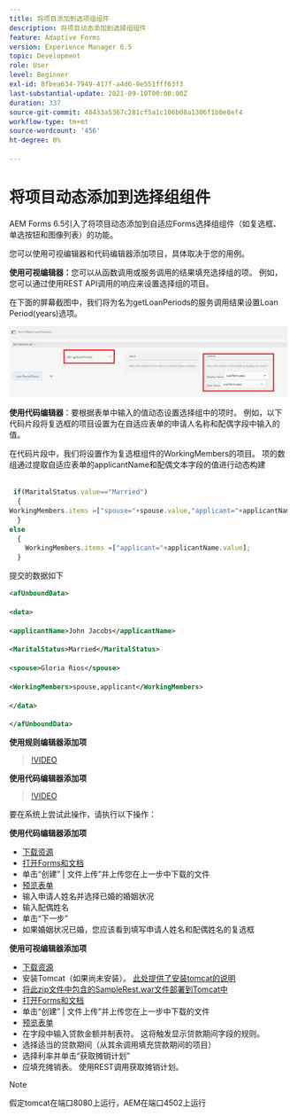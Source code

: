 ```yaml
---
title: 将项目添加到选项组组件
description: 将项目动态添加到选择组组件
feature: Adaptive Forms
version: Experience Manager 6.5
topic: Development
role: User
level: Beginner
exl-id: 8fbea634-7949-417f-a4d6-9e551fff63f3
last-substantial-update: 2021-09-10T00:00:00Z
duration: 337
source-git-commit: 48433a5367c281cf5a1c106b08a1306f1b0e8ef4
workflow-type: tm+mt
source-wordcount: '456'
ht-degree: 0%

---
```


# 将项目动态添加到选择组组件

AEM Forms 6.5引入了将项目动态添加到自适应Forms选择组组件（如复选框、单选按钮和图像列表）的功能。


您可以使用可视编辑器和代码编辑器添加项目，具体取决于您的用例。

**使用可视编辑器：**&#x200B;您可以从函数调用或服务调用的结果填充选择组的项。 例如，您可以通过使用REST API调用的响应来设置选择组的项目。

在下面的屏幕截图中，我们将为名为getLoanPeriods的服务调用结果设置Loan Period(years)选项。

![规则编辑器](assets/ruleeditor.png)

**使用代码编辑器**：要根据表单中输入的值动态设置选择组中的项时。 例如，以下代码片段将复选框的项目设置为在自适应表单的申请人名称和配偶字段中输入的值。

在代码片段中，我们将设置作为复选框组件的WorkingMembers的项目。 项的数组通过提取自适应表单的applicantName和配偶文本字段的值进行动态构建

```javascript
 
 if(MaritalStatus.value=="Married")
  {
WorkingMembers.items =["spouse="+spouse.value,"applicant="+applicantName.value];
  }
else
  {
    WorkingMembers.items =["applicant="+applicantName.value];
  }
```

提交的数据如下

```xml
<afUnboundData>

<data>

<applicantName>John Jacobs</applicantName>

<MaritalStatus>Married</MaritalStatus>

<spouse>Gloria Rios</spouse>

<WorkingMembers>spouse,applicant</WorkingMembers>

</data>

</afUnboundData>
```

**使用规则编辑器添加项**

>[!VIDEO](https://video.tv.adobe.com/v/26847?quality=12&learn=on)

**使用代码编辑器添加项**

>[!VIDEO](https://video.tv.adobe.com/v/26848?quality=12&learn=on)

要在系统上尝试此操作，请执行以下操作：

**使用代码编辑器添加项**

* [下载资源](assets/usingthecodeeditor.zip)
* [打开Forms和文档](http://localhost:4502/aem/forms.html/content/dam/formsanddocuments)
* 单击“创建” | 文件上传”并上传您在上一步中下载的文件
* [预览表单](http://localhost:4502/content/dam/formsanddocuments/simpleform/jcr:content?wcmmode=disabled)
* 输入申请人姓名并选择已婚的婚姻状况
* 输入配偶姓名
* 单击“下一步”
* 如果婚姻状况已婚，您应该看到填写申请人姓名和配偶姓名的复选框

**使用可视编辑器添加项**

* [下载资源](assets/usingthevisualeditor.zip)
* 安装Tomcat（如果尚未安装）。 [此处提供了安装tomcat的说明](https://experienceleague.adobe.com/docs/experience-manager-learn/forms/ic-print-channel-tutorial/introduction.html?lang=zh-Hans)
* [将此zip文件中包含的SampleRest.war文件部署到Tomcat中](assets/sample-rest.zip)
* [打开Forms和文档](http://localhost:4502/aem/forms.html/content/dam/formsanddocuments)
* 单击“创建” | 文件上传”并上传您在上一步中下载的文件
* [预览表单](http://localhost:4502/content/dam/formsanddocuments/amortizationschedule/jcr:content?wcmmode=disabled)
* 在字段中输入贷款金额并制表符。 这将触发显示贷款期间字段的规则。
* 选择适当的贷款期间（从其余调用填充贷款期间的项目）
* 选择利率并单击“获取摊销计划”
* 应填充摊销表。 使用REST调用获取摊销计划。

>[!NOTE]
> 假定tomcat在端口8080上运行，AEM在端口4502上运行
